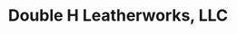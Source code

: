---
title: "Double H Leatherworks, LLC"
url: /prescott-valley/double-h-leatherworks-llc/
shop: Schuhe
---